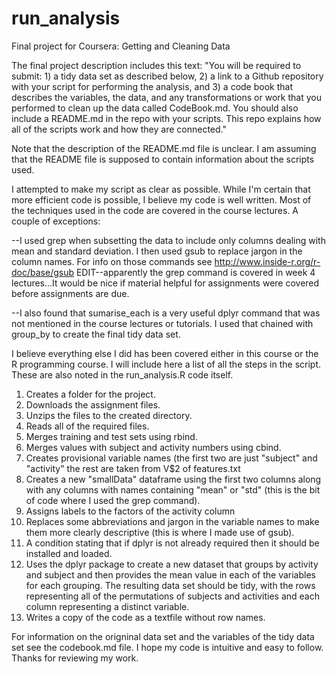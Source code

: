 # run_analysis
Final project for Coursera: Getting and Cleaning Data

The final project description includes this text:
"You will be required to submit: 1) a tidy data set as described below, 2) a link to a Github repository with your script for performing the analysis, and 3) a code book that describes the variables, the data, and any transformations or work that you performed to clean up the data called CodeBook.md. You should also include a README.md in the repo with your scripts. This repo explains how all of the scripts work and how they are connected."

Note that the description of the README.md file is unclear. I am assuming that the README file is supposed to contain information about the scripts used.

I attempted to make my script as clear as possible. While I'm certain that more efficient code is possible, I believe my code is well written. Most of the techniques used in the code are covered in the course lectures. A couple of exceptions:

--I used grep when subsetting the data to include only columns dealing with mean and standard deviation. I then used gsub to replace jargon in the column names. For info on those commands see http://www.inside-r.org/r-doc/base/gsub
EDIT--apparently the grep command is covered in week 4 lectures...It would be nice if material helpful for assignments were covered before assignments are due.

--I also found that sumarise_each is a very useful dplyr command that was not mentioned in the course lectures or tutorials. I used that chained with group_by to create the final tidy data set.

I believe everything else I did has been covered either in this course or the R programming course.  I will include here a list of all the steps in the script. These are also noted in the run_analysis.R code itself.

1. Creates a folder for the project.
2. Downloads the assignment files.
3. Unzips the files to the created directory.
4. Reads all of the required files.
5. Merges training and test sets using rbind.
6. Merges values with subject and activity numbers using cbind.
7. Creates provisional variable names (the first two are just "subject" and "activity" the rest are taken from V$2 of features.txt
8. Creates a new "smallData" dataframe using the first two columns along with any columns with names containing "mean" or "std" (this is the bit of code where I used the grep command).
9. Assigns labels to the factors of the activity column
10. Replaces some abbreviations and jargon in the variable names to make them more clearly descriptive (this is where I made use of gsub).
11. A condition stating that if dplyr is not already required then it should be installed and loaded.
12. Uses the dplyr package to create a new dataset that groups by activity and subject and then provides the mean value in each of the variables for each grouping. The resulting data set should be tidy, with the rows representing all of the permutations of subjects and activities and each column representing a distinct variable.
13. Writes a copy of the code as a textfile without row names.

For information on the origninal data set and the variables of the tidy data set see the codebook.md file. 
I hope my code is intuitive and easy to follow. Thanks for reviewing my work.

